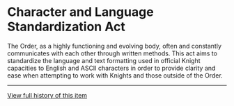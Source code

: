 [Bill number: 7-102]: #
[Author: First Ranger YewhotookAPUSH]: #
[Proposed Date: 3/3/2020]: #
[Passed Date: 3/15/2020]: #

# Character and Language Standardization Act
The Order, as a highly functioning and evolving body, often and constantly communicates with each other through written methods. This act aims to standardize the language and text formatting used in official Knight capacities to English and ASCII characters in order to provide clarity and ease when attempting to work with Knights and those outside of the Order.

---
[View full history of this item](https://github.com/Szeraax/Legislature/commits/main/Laws/7-102%20Character%20and%20Language%20Act.md)
